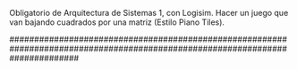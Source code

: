 Obligatorio de Arquitectura de Sistemas 1, con Logisim. Hacer un juego que van bajando cuadrados por una matriz (Estilo Piano Tiles).

##############################################################################################################################
